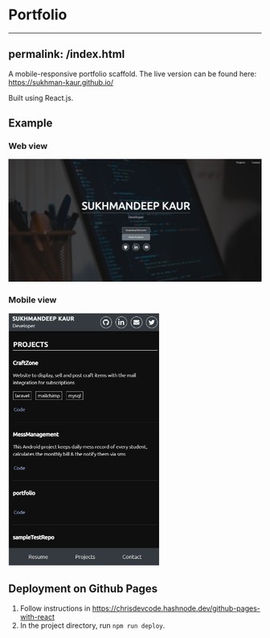 # Portfolio

---
permalink: /index.html
---
A mobile-responsive portfolio scaffold. The live version can be found here: https://sukhman-kaur.github.io/

Built using React.js.

## Example
### Web view
<img src="./src/assets/portfolio.png" width="600">

### Mobile view
<img src="./src/assets/mobile-view.PNG" width="300">

## Deployment on Github Pages
1. Follow instructions in https://chrisdevcode.hashnode.dev/github-pages-with-react
2. In the project directory, run `npm run deploy`.




